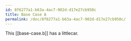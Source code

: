 ```yaml
---
id: 8f6277a1-b63a-4ac7-902d-d17e27cb950c
title: Base Case A
permalink: /doc/8f6277a1-b63a-4ac7-902d-d17e27cb950c/
---
```

This [[base-case.b]] has a littlecar.
